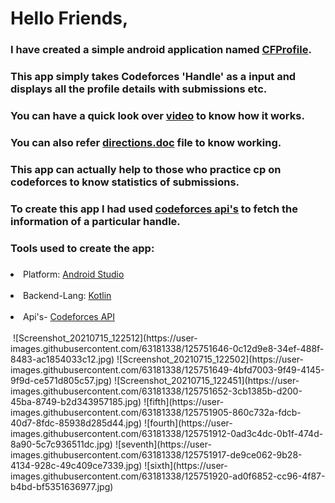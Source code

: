 # Hello Friends, 
### I have created a simple android application named <a href = "https://www.amazon.in/dp/B095CX7BNR/ref=cm_sw_r_wa_apa_glt_fabc_TXMNKE85TK3D6KE6QJA3">CFProfile</a>.
### This app simply takes Codeforces 'Handle' as a input and displays all the profile details with submissions etc.
### You can have a quick look over <a href = "https://drive.google.com/file/d/1x5wOZqhRNDoxn1JrUG05S-ICxjIDMHdw/view?usp=sharing" target = _blank>video</a> to know how it works.
### You can also refer <a href = "https://docs.google.com/document/d/1J9Y9oUcCp3WzyO1ypYGlFhhHyoWCjFW0-XYPnjTGdgQ/edit?usp=sharing">directions.doc</a> file to know working.
### This app can actually help to those who practice cp on codeforces to know statistics of submissions.
### To create this app I had used <a href = "https://codeforces.com/apiHelp" target = _blank>codeforces api's</a> to fetch the information of a particular handle.
### Tools used to create the app:
### <ol>
<li>Platform: <a href = "https://developer.android.com/studio" target = _blank>Android Studio</a></li><br>
<li>Backend-Lang: <a href = "https://developer.android.com/kotlin?gclsrc=aw.ds&gclid=CjwKCAjwy42FBhB2EiwAJY0yQs3o8U-t9sR2gml9jNy1vScWUfl2eVlwOc-3SNpPzOeMRr4txjLwhRoCfoMQAvD_BwE" target = _blank>Kotlin</a></li><br>
<li>Api's- <a href = "https://codeforces.com/apiHelp" target = _blank>Codeforces API</a></li><br>
</ol> 
<img href = "![Screenshot_20210715_122639](https://user-images.githubusercontent.com/63181338/125751634-416ccd1c-81bb-4de0-87ae-a5aa2cae369b.jpg)"></img>
![Screenshot_20210715_122512](https://user-images.githubusercontent.com/63181338/125751646-0c12d9e8-34ef-488f-8483-ac1854033c12.jpg)
![Screenshot_20210715_122502](https://user-images.githubusercontent.com/63181338/125751649-4bfd7003-9f49-4145-9f9d-ce571d805c57.jpg)
![Screenshot_20210715_122451](https://user-images.githubusercontent.com/63181338/125751652-3cb1385b-d200-45ba-8749-b2d343957185.jpg)
![fifth](https://user-images.githubusercontent.com/63181338/125751905-860c732a-fdcb-40d7-8fdc-85938d285d44.jpg)
![fourth](https://user-images.githubusercontent.com/63181338/125751912-0ad3c4dc-0b1f-474d-8a90-5c7c936511dc.jpg)
![seventh](https://user-images.githubusercontent.com/63181338/125751917-de9ce062-9b28-4134-928c-49c409ce7339.jpg)
![sixth](https://user-images.githubusercontent.com/63181338/125751920-ad0f6852-cc96-4f87-b4bd-bf5351636977.jpg)
